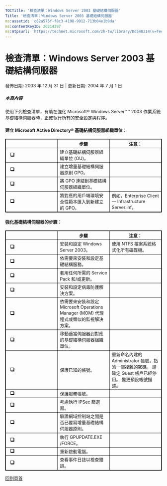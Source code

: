 ```yaml
---
TOCTitle: '檢查清單：Windows Server 2003 基礎結構伺服器'
Title: '檢查清單：Windows Server 2003 基礎結構伺服器'
ms:assetid: 'c62a575f-f8c3-4198-9912-713b04e1b9da'
ms:contentKeyID: 20214397
ms:mtpsurl: 'https://technet.microsoft.com/zh-tw/library/Dd548214(v=TechNet.10)'
---
```


檢查清單：Windows Server 2003 基礎結構伺服器
============================================

發佈日期: 2003 年 12 月 31 日 | 更新日期: 2004 年 7 月 1 日

##### 本頁內容

[](#ebaa)[](#ebaa)  

使用下列檢查清單，有助在強化 Microsoft® Windows Server™™ 2003 作業系統基礎結構伺服器時，正確執行所有的安全設定與程序。

#### 建立 Microsoft Active Directory® 基礎結構伺服器組織單位：

 
<table style="border:1px solid black;">
<colgroup>
<col width="33%" />
<col width="33%" />
<col width="33%" />
</colgroup>
<thead>
<tr class="header">
<th style="border:1px solid black;" >  </th>
<th style="border:1px solid black;" >步驟</th>
<th style="border:1px solid black;" >注意：</th>
</tr>
</thead>
<tbody>
<tr class="odd">
<td style="border:1px solid black;"> 
<img src="images/Dd548214.mnp_checkbox(zh-tw,TechNet.10).gif" /></td>
<td style="border:1px solid black;">建立基礎結構伺服器組織單位 (OU)。</td>
<td style="border:1px solid black;">  </td>
</tr>
<tr class="even">
<td style="border:1px solid black;"> 
<img src="images/Dd548214.mnp_checkbox(zh-tw,TechNet.10).gif" /></td>
<td style="border:1px solid black;">建立增量基礎結構伺服器原則 GPO。</td>
<td style="border:1px solid black;">  </td>
</tr>
<tr class="odd">
<td style="border:1px solid black;"> 
<img src="images/Dd548214.mnp_checkbox(zh-tw,TechNet.10).gif" /></td>
<td style="border:1px solid black;">將 GPO 連結到基礎結構伺服器組織單位。</td>
<td style="border:1px solid black;">  </td>
</tr>
<tr class="even">
<td style="border:1px solid black;"> 
<img src="images/Dd548214.mnp_checkbox(zh-tw,TechNet.10).gif" /></td>
<td style="border:1px solid black;">將對應的用戶端環境安全性範本匯入到新建立的 GPO。</td>
<td style="border:1px solid black;">例如，Enterprise Client — Infrastructure Server.inf。</td>
</tr>
</tbody>
</table>
  
#### 強化基礎結構伺服器的步驟：

 
<table style="border:1px solid black;">
<colgroup>
<col width="33%" />
<col width="33%" />
<col width="33%" />
</colgroup>
<thead>
<tr class="header">
<th style="border:1px solid black;" >  </th>
<th style="border:1px solid black;" >步驟</th>
<th style="border:1px solid black;" >注意：</th>
</tr>
</thead>
<tbody>
<tr class="odd">
<td style="border:1px solid black;"> 
<img src="images/Dd548214.mnp_checkbox(zh-tw,TechNet.10).gif" /></td>
<td style="border:1px solid black;">安裝和設定 Windows Server 2003。</td>
<td style="border:1px solid black;">使用 NTFS 檔案系統格式化所有磁碟機。</td>
</tr>
<tr class="even">
<td style="border:1px solid black;"> 
<img src="images/Dd548214.mnp_checkbox(zh-tw,TechNet.10).gif" /></td>
<td style="border:1px solid black;">依需要來安裝和設定基礎結構服務。</td>
<td style="border:1px solid black;">  </td>
</tr>
<tr class="odd">
<td style="border:1px solid black;"> 
<img src="images/Dd548214.mnp_checkbox(zh-tw,TechNet.10).gif" /></td>
<td style="border:1px solid black;">套用任何所需的 Service Pack 和/或更新。</td>
<td style="border:1px solid black;">  </td>
</tr>
<tr class="even">
<td style="border:1px solid black;"> 
<img src="images/Dd548214.mnp_checkbox(zh-tw,TechNet.10).gif" /></td>
<td style="border:1px solid black;">安裝和設定病毒防護解決方案。</td>
<td style="border:1px solid black;">  </td>
</tr>
<tr class="odd">
<td style="border:1px solid black;"> 
<img src="images/Dd548214.mnp_checkbox(zh-tw,TechNet.10).gif" /></td>
<td style="border:1px solid black;">依需要來安裝和設定 Microsoft Operations Manager (MOM) 代理程式或類似的監視解決方案。</td>
<td style="border:1px solid black;">  </td>
</tr>
<tr class="even">
<td style="border:1px solid black;"> 
<img src="images/Dd548214.mnp_checkbox(zh-tw,TechNet.10).gif" /></td>
<td style="border:1px solid black;">移動適當伺服器到對應的基礎結構伺服器組織單位。</td>
<td style="border:1px solid black;">  </td>
</tr>
<tr class="odd">
<td style="border:1px solid black;"> 
<img src="images/Dd548214.mnp_checkbox(zh-tw,TechNet.10).gif" /></td>
<td style="border:1px solid black;">保護已知的帳號。</td>
<td style="border:1px solid black;">重新命名內建的 Administrator 帳號，指派一個複雜的密碼。 請確定 Guest 帳戶已經停用。 變更預設帳號描述。</td>
</tr>
<tr class="even">
<td style="border:1px solid black;"> 
<img src="images/Dd548214.mnp_checkbox(zh-tw,TechNet.10).gif" /></td>
<td style="border:1px solid black;">保護服務帳號。</td>
<td style="border:1px solid black;">  </td>
</tr>
<tr class="odd">
<td style="border:1px solid black;"> 
<img src="images/Dd548214.mnp_checkbox(zh-tw,TechNet.10).gif" /></td>
<td style="border:1px solid black;">考慮執行 IPSec 篩選器。</td>
<td style="border:1px solid black;">  </td>
</tr>
<tr class="even">
<td style="border:1px solid black;"> 
<img src="images/Dd548214.mnp_checkbox(zh-tw,TechNet.10).gif" /></td>
<td style="border:1px solid black;">驗證網域控制站之間是否已覆寫增量基礎結構伺服器原則。</td>
<td style="border:1px solid black;">  </td>
</tr>
<tr class="odd">
<td style="border:1px solid black;"> 
<img src="images/Dd548214.mnp_checkbox(zh-tw,TechNet.10).gif" /></td>
<td style="border:1px solid black;">執行 GPUPDATE.EXE /FORCE。</td>
<td style="border:1px solid black;">  </td>
</tr>
<tr class="even">
<td style="border:1px solid black;"> 
<img src="images/Dd548214.mnp_checkbox(zh-tw,TechNet.10).gif" /></td>
<td style="border:1px solid black;">重新啟動電腦。</td>
<td style="border:1px solid black;">  </td>
</tr>
<tr class="odd">
<td style="border:1px solid black;"> 
<img src="images/Dd548214.mnp_checkbox(zh-tw,TechNet.10).gif" /></td>
<td style="border:1px solid black;">查看事件日誌以檢查錯誤。</td>
<td style="border:1px solid black;">  </td>
</tr>
</tbody>
</table>
  
[](#mainsection)[回到頁首](#mainsection)
